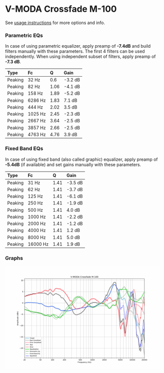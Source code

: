 # V-MODA Crossfade M-100
See [usage instructions](https://github.com/jaakkopasanen/AutoEq#usage) for more options and info.

### Parametric EQs
In case of using parametric equalizer, apply preamp of **-7.4dB** and build filters manually
with these parameters. The first 4 filters can be used independently.
When using independent subset of filters, apply preamp of **-7.3 dB**.

| Type    | Fc      |    Q | Gain    |
|:--------|:--------|:-----|:--------|
| Peaking | 32 Hz   | 0.6  | -3.2 dB |
| Peaking | 82 Hz   | 1.06 | -4.1 dB |
| Peaking | 158 Hz  | 1.89 | -5.2 dB |
| Peaking | 6286 Hz | 1.83 | 7.1 dB  |
| Peaking | 444 Hz  | 2.02 | 3.5 dB  |
| Peaking | 1025 Hz | 2.45 | -2.3 dB |
| Peaking | 2667 Hz | 3.64 | -2.5 dB |
| Peaking | 3857 Hz | 2.66 | -2.5 dB |
| Peaking | 4763 Hz | 4.76 | 3.9 dB  |

### Fixed Band EQs
In case of using fixed band (also called graphic) equalizer, apply preamp of **-5.4dB**
(if available) and set gains manually with these parameters.

| Type    | Fc       |    Q | Gain    |
|:--------|:---------|:-----|:--------|
| Peaking | 31 Hz    | 1.41 | -3.5 dB |
| Peaking | 62 Hz    | 1.41 | -3.7 dB |
| Peaking | 125 Hz   | 1.41 | -6.1 dB |
| Peaking | 250 Hz   | 1.41 | -1.9 dB |
| Peaking | 500 Hz   | 1.41 | 4.0 dB  |
| Peaking | 1000 Hz  | 1.41 | -2.2 dB |
| Peaking | 2000 Hz  | 1.41 | -1.2 dB |
| Peaking | 4000 Hz  | 1.41 | 1.2 dB  |
| Peaking | 8000 Hz  | 1.41 | 5.0 dB  |
| Peaking | 16000 Hz | 1.41 | 1.9 dB  |

### Graphs
![](./V-MODA%20Crossfade%20M-100.png)